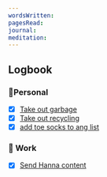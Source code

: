 ```yaml
---
wordsWritten: 
pagesRead: 
journal: 
meditation:
---
```



## Logbook

### 🏡Personal
- [x] [Take out garbage](things:///show?id=AjRcDdyXz4HSwXbQDhxtBw)
- [x] [Take out recycling](things:///show?id=NTsftGBsWeineT282ayxrN)
- [x] [add toe socks to ang list](things:///show?id=EGjVUHZpgph8pYdFW9k8dW)

### 💼 Work
- [x] [Send Hanna content](things:///show?id=XcLjTYT3KCSsSMiP7kJGQK)